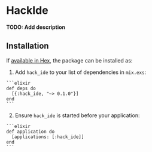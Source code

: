 # HackIde

**TODO: Add description**

## Installation

If [available in Hex](https://hex.pm/docs/publish), the package can be installed as:

  1. Add `hack_ide` to your list of dependencies in `mix.exs`:

    ```elixir
    def deps do
      [{:hack_ide, "~> 0.1.0"}]
    end
    ```

  2. Ensure `hack_ide` is started before your application:

    ```elixir
    def application do
      [applications: [:hack_ide]]
    end
    ```

